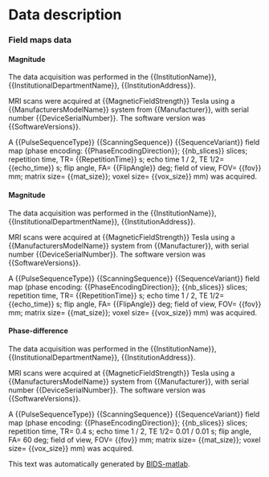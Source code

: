 
# Data description


### Field maps data

#### Magnitude

The data acquisition was performed in the {{InstitutionName}}, {{InstitutionalDepartmentName}}, 
{{InstitutionAddress}}.

MRI scans were acquired at {{MagneticFieldStrength}} Tesla using a {{ManufacturersModelName}} 
system from {{Manufacturer}}, with serial number {{DeviceSerialNumber}}. 
The software version was {{SoftwareVersions}}.

A {{PulseSequenceType}} {{ScanningSequence}} {{SequenceVariant}} field map (phase 
encoding: {{PhaseEncodingDirection}}; {{nb_slices}} slices; repetition time, TR= 
{{RepetitionTime}} s; echo time 1 / 2, TE 1/2= {{echo_time}} s; flip angle, FA= 
{{FlipAngle}} deg; field of view, FOV= {{fov}} mm; matrix size= {{mat_size}}; 
voxel size= {{vox_size}} mm) was acquired.

#### Magnitude

The data acquisition was performed in the {{InstitutionName}}, {{InstitutionalDepartmentName}}, 
{{InstitutionAddress}}.

MRI scans were acquired at {{MagneticFieldStrength}} Tesla using a {{ManufacturersModelName}} 
system from {{Manufacturer}}, with serial number {{DeviceSerialNumber}}. 
The software version was {{SoftwareVersions}}.

A {{PulseSequenceType}} {{ScanningSequence}} {{SequenceVariant}} field map (phase 
encoding: {{PhaseEncodingDirection}}; {{nb_slices}} slices; repetition time, TR= 
{{RepetitionTime}} s; echo time 1 / 2, TE 1/2= {{echo_time}} s; flip angle, FA= 
{{FlipAngle}} deg; field of view, FOV= {{fov}} mm; matrix size= {{mat_size}}; 
voxel size= {{vox_size}} mm) was acquired.

#### Phase-difference

The data acquisition was performed in the {{InstitutionName}}, {{InstitutionalDepartmentName}}, 
{{InstitutionAddress}}.

MRI scans were acquired at {{MagneticFieldStrength}} Tesla using a {{ManufacturersModelName}} 
system from {{Manufacturer}}, with serial number {{DeviceSerialNumber}}. 
The software version was {{SoftwareVersions}}.

A {{PulseSequenceType}} {{ScanningSequence}} {{SequenceVariant}} field map (phase 
encoding: {{PhaseEncodingDirection}}; {{nb_slices}} slices; repetition time, TR= 
0.4 s; echo time 1 / 2, TE 1/2= 0.01 / 0.01 s; flip angle, FA= 60 deg; field 
of view, FOV= {{fov}} mm; matrix size= {{mat_size}}; voxel size= {{vox_size}} mm) 
was acquired.

This text was automatically generated by [BIDS-matlab](https://github.com/bids-standard/bids-matlab).

